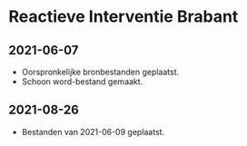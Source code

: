 # Reactieve Interventie Brabant
## 2021-06-07
- Oorspronkelijke bronbestanden geplaatst.
- Schoon word-bestand gemaakt.
## 2021-08-26
- Bestanden van 2021-06-09 geplaatst.